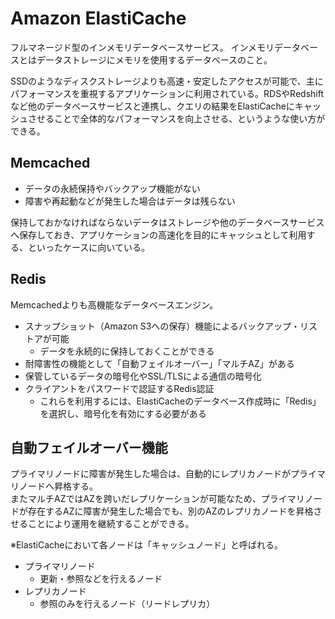 # Amazon ElastiCache
フルマネージド型のインメモリデータベースサービス。
インメモリデータベースとはデータストレージにメモリを使用するデータベースのこと。  

SSDのようなディスクストレージよりも高速・安定したアクセスが可能で、主にパフォーマンスを重視するアプリケーションに利用されている。RDSやRedshiftなど他のデータベースサービスと連携し、クエリの結果をElastiCacheにキャッシュさせることで全体的なパフォーマンスを向上させる、というような使い方ができる。


## Memcached
* データの永続保持やバックアップ機能がない
* 障害や再起動などが発生した場合はデータは残らない

保持しておかなければならないデータはストレージや他のデータベースサービスへ保存しておき、アプリケーションの高速化を目的にキャッシュとして利用する、といったケースに向いている。

## Redis
Memcachedよりも高機能なデータベースエンジン。
* スナップショット（Amazon S3への保存）機能によるバックアップ・リストアが可能
  * データを永続的に保持しておくことができる
* 耐障害性の機能として「自動フェイルオーバー」「マルチAZ」がある
* 保管しているデータの暗号化やSSL/TLSによる通信の暗号化
* クライアントをパスワードで認証するRedis認証
  * これらを利用するには、ElastiCacheのデータベース作成時に「Redis」を選択し、暗号化を有効にする必要がある

## 自動フェイルオーバー機能
プライマリノードに障害が発生した場合は、自動的にレプリカノードがプライマリノードへ昇格する。  
またマルチAZではAZを跨いだレプリケーションが可能なため、プライマリノードが存在するAZに障害が発生した場合でも、別のAZのレプリカノードを昇格させることにより運用を継続することができる。

※ElastiCacheにおいて各ノードは「キャッシュノード」と呼ばれる。  
* プライマリノード
  * 更新・参照などを行えるノード
* レプリカノード
  * 参照のみを行えるノード（リードレプリカ）
